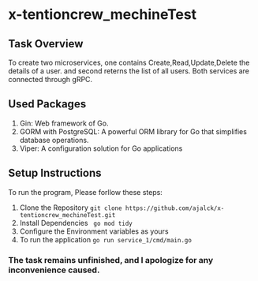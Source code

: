 # x-tentioncrew_mechineTest

## Task Overview
To create two microservices, one contains Create,Read,Update,Delete the details of a user. and second reterns the list of all users. Both services are connected through gRPC.

## Used Packages 
1. Gin: Web framework of Go.
2. GORM with PostgreSQL: A powerful ORM library for Go that simplifies database operations.
3. Viper: A configuration solution for Go applications

## Setup Instructions
To run the program, Please forllow these steps:
 1. Clone the Repository
   ```git clone https://github.com/ajalck/x-tentioncrew_mechineTest.git```
 2. Install Dependencies
   ``` go mod tidy```
 3. Configure the Environment variables as yours
 4. To run the application
    ```go run service_1/cmd/main.go```

### The task remains unfinished, and I apologize for any inconvenience caused.
